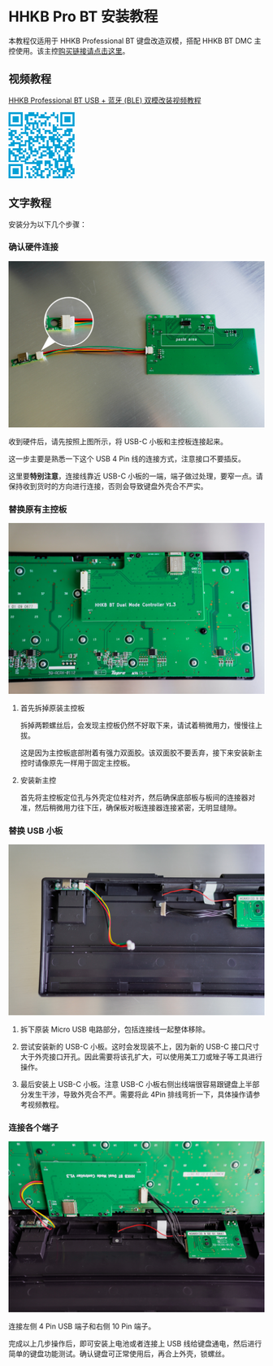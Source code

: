 # HHKB Pro BT 安装教程

本教程仅适用于 HHKB Professional BT 键盘改造双模，搭配 HHKB BT DMC 主控使用。该主控[购买链接请点击这里](https://item.taobao.com/item.htm?spm=a21n57.1.0.0.4e88523cYG7I9P&id=725033042681&ns=1&abbucket=16#detail)。

## 视频教程
[HHKB Professional BT USB + 蓝牙 (BLE) 双模改装视频教程](https://www.bilibili.com/video/BV11G411U7gL/)

![扫码直达](../images/hhkb_pro_bt/hhkb_pro_bt_install_video_QR.png)

## 文字教程
安装分为以下几个步骤：

### 确认硬件连接
![图1 USB-C小板与主控板连接方式](../images/hhkb_pro_bt/HHKB_BT_Install_USB-C&Motherboard.JPG)

收到硬件后，请先按照上图所示，将 USB-C 小板和主控板连接起来。

这一步主要是熟悉一下这个 USB 4 Pin 线的连接方式，注意接口不要插反。

这里要**特别注意**，连接线靠近 USB-C 小板的一端，端子做过处理，要窄一点。请保持收到货时的方向进行连接，否则会导致键盘外壳合不严实。

### 替换原有主控板
![图2 主控板安装效果](../images/hhkb_pro_bt/HHKB_BT_Install_Motherboard.JPG)

1. 首先拆掉原装主控板

   拆掉两颗螺丝后，会发现主控板仍然不好取下来，请试着稍微用力，慢慢往上拔。

   这是因为主控板底部附着有强力双面胶。该双面胶不要丢弃，接下来安装新主控时请像原先一样用于固定主控板。

2. 安装新主控

   首先将主控板定位孔与外壳定位柱对齐，然后确保底部板与板间的连接器对准，然后稍微用力往下压，确保板对板连接器连接紧密，无明显缝隙。



### 替换 USB 小板
![图3 USB-C 小板安装效果](../images/hhkb_pro_bt/HHKB_BT_Install_guide.JPG)

1. 拆下原装 Micro USB 电路部分，包括连接线一起整体移除。

2. 尝试安装新的 USB-C 小板。这时会发现装不上，因为新的 USB-C 接口尺寸大于外壳接口开孔。因此需要将该孔扩大，可以使用美工刀或矬子等工具进行操作。

3. 最后安装上 USB-C 小板。注意 USB-C 小板右侧出线端很容易跟键盘上半部分发生干涉，导致外壳合不严。需要将此 4Pin 排线弯折一下，具体操作请参考视频教程。



### 连接各个端子
![图4 整体安装后的效果](../images/hhkb_pro_bt/HHKB_BT_Assemble.JPG)


连接左侧 4 Pin USB 端子和右侧 10 Pin 端子。

完成以上几步操作后，即可安装上电池或者连接上 USB 线给键盘通电，然后进行简单的键盘功能测试。确认键盘可正常使用后，再合上外壳，锁螺丝。


